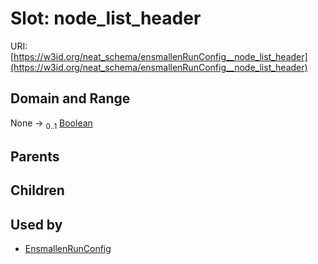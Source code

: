 
# Slot: node_list_header




URI: [https://w3id.org/neat_schema/ensmallenRunConfig__node_list_header](https://w3id.org/neat_schema/ensmallenRunConfig__node_list_header)


## Domain and Range

None &#8594;  <sub>0..1</sub> [Boolean](types/Boolean.md)

## Parents


## Children


## Used by

 * [EnsmallenRunConfig](EnsmallenRunConfig.md)
